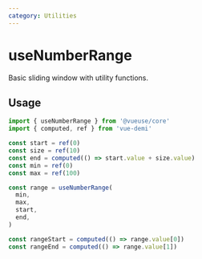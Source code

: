 ```yaml
---
category: Utilities
---
```


# useNumberRange

Basic sliding window with utility functions.

## Usage

```ts
import { useNumberRange } from '@vueuse/core'
import { computed, ref } from 'vue-demi'

const start = ref(0)
const size = ref(10)
const end = computed(() => start.value + size.value)
const min = ref(0)
const max = ref(100)

const range = useNumberRange(
  min,
  max,
  start,
  end,
)

const rangeStart = computed(() => range.value[0])
const rangeEnd = computed(() => range.value[1])
```
